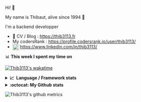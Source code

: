 Hi! 👋

My name is Thibaut, alive since 1994 🍷

I'm a backend developper

-   📝 CV / Blog : https://thib3113.fr
-   My codersRank : https://profile.codersrank.io/user/thib3113/
-   <a href="https://www.linkedin.com/in/thib3113/"><img align="left" alt="Thib3113's Linkedin" width="21px" src="https://raw.githubusercontent.com/peterthehan/peterthehan/master/assets/linkedin.svg" /></a> https://www.linkedin.com/in/thib3113/

📊 **This week I spent my time on**

[![Thib3113's wakatime](https://github-readme-stats.vercel.app/api/wakatime?username=thib3113&layout=default&theme=dracula&langs_count=6&hide_title=true&hide_border=true)](https://wakatime.com/@thib3113)

<details>
  <summary><b>📈&nbsp;&nbsp;Language&nbsp;/&nbsp;Framework stats</b></summary>
  <br/>  
  <a href='https://profile.codersrank.io/user/thib3113/'>
  <img src='http://cr-skills-chart-widget.azurewebsites.net/api/api?username=thib3113&padding=30&skills=php,batchfile,javascript,less,mysql,reactjs,scss,shell,typescript,vue'>
  </a>
</details>

<details>
  <summary><b>:octocat: My Github stats</b></summary>
  <br/>  
  
  <img src="https://github-readme-stats.vercel.app/api?username=thib3113&theme=dracula&show_icons=true&" alt="Thib3113's GitHub stats" />

<!--START_SECTION:activity-->

1. 💪 Opened PR [#573](https://github.com/thib3113/unifi-client/pull/573) in [thib3113/unifi-client](https://github.com/thib3113/unifi-client)
2. 🎉 Merged PR [#330](https://github.com/thib3113/unifi-blockips-srv/pull/330) in [thib3113/unifi-blockips-srv](https://github.com/thib3113/unifi-blockips-srv)
3. 🎉 Merged PR [#9](https://github.com/centreon/centreon-grafana-datasource/pull/9) in [centreon/centreon-grafana-datasource](https://github.com/centreon/centreon-grafana-datasource)
4. 🗣 Commented on [#1](https://github.com/joelnet/konami-code-react-component/issues/1) in [joelnet/konami-code-react-component](https://github.com/joelnet/konami-code-react-component)
5. 💪 Opened PR [#2](https://github.com/joelnet/konami-code-react-component/pull/2) in [joelnet/konami-code-react-component](https://github.com/joelnet/konami-code-react-component)
 <!--END_SECTION:activity-->

</details>

![Thib3113's github metrics](https://gist.githubusercontent.com/thib3113/83a96e16f8bca103f1b0e376186c66ec/raw/github-metrics.svg)
